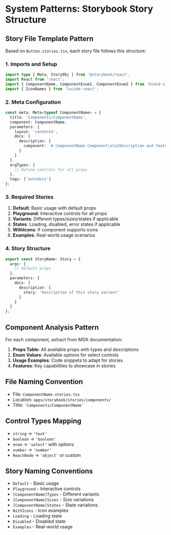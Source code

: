 # System Patterns: Storybook Story Structure

## Story File Template Pattern

Based on `Button.stories.tsx`, each story file follows this structure:

### 1. Imports and Setup
```typescript
import type { Meta, StoryObj } from '@storybook/react';
import React from 'react';
import { ComponentName, ComponentEnum1, ComponentEnum2 } from 'blend-v1';
import { IconNames } from 'lucide-react';
```

### 2. Meta Configuration
```typescript
const meta: Meta<typeof ComponentName> = {
  title: 'Components/ComponentName',
  component: ComponentName,
  parameters: {
    layout: 'centered',
    docs: {
      description: {
        component: `# ComponentName Component\n\n[Description and features]`
      }
    }
  },
  argTypes: {
    // Define controls for all props
  },
  tags: ['autodocs']
};
```

### 3. Required Stories
1. **Default**: Basic usage with default props
2. **Playground**: Interactive controls for all props
3. **Variants**: Different types/sizes/states if applicable
4. **States**: Loading, disabled, error states if applicable
5. **WithIcons**: If component supports icons
6. **Examples**: Real-world usage scenarios

### 4. Story Structure
```typescript
export const StoryName: Story = {
  args: {
    // Default props
  },
  parameters: {
    docs: {
      description: {
        story: 'Description of this story variant'
      }
    }
  }
};
```

## Component Analysis Pattern

For each component, extract from MDX documentation:
1. **Props Table**: All available props with types and descriptions
2. **Enum Values**: Available options for select controls
3. **Usage Examples**: Code snippets to adapt for stories
4. **Features**: Key capabilities to showcase in stories

## File Naming Convention
- File: `ComponentName.stories.tsx`
- Location: `apps/storybook/stories/components/`
- Title: `'Components/ComponentName'`

## Control Types Mapping
- `string` → `'text'`
- `boolean` → `'boolean'`
- `enum` → `'select'` with options
- `number` → `'number'`
- `ReactNode` → `'object'` or custom

## Story Naming Conventions
- `Default` - Basic usage
- `Playground` - Interactive controls
- `[ComponentName]Types` - Different variants
- `[ComponentName]Sizes` - Size variations
- `[ComponentName]States` - State variations
- `WithIcons` - Icon examples
- `Loading` - Loading state
- `Disabled` - Disabled state
- `Examples` - Real-world usage 